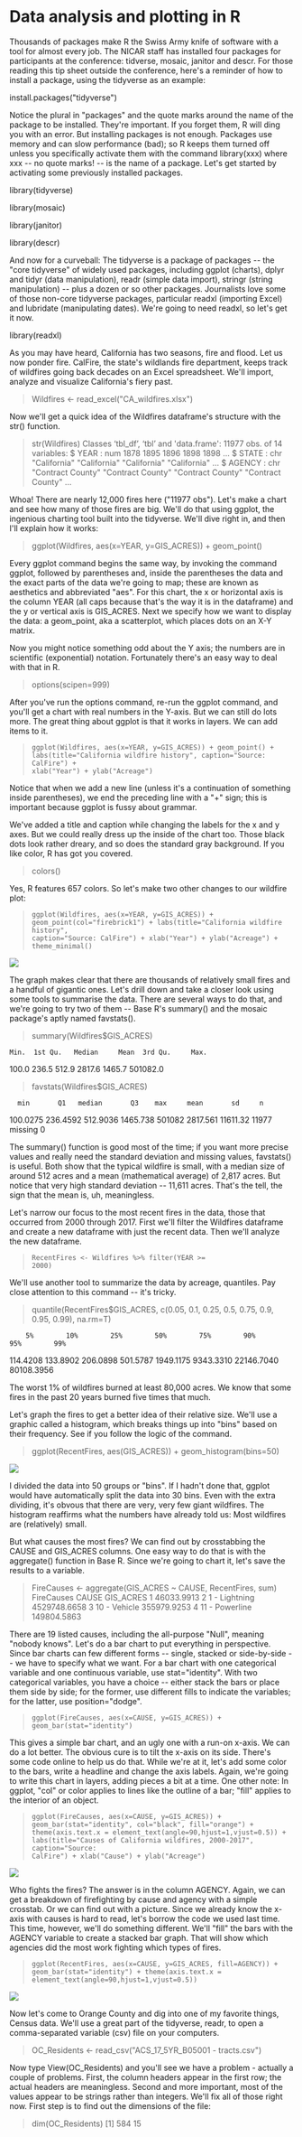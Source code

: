 # Data analysis and plotting in R

Thousands of packages make R the Swiss Army knife of software with a tool for almost every job. The NICAR staff has installed four packages for participants at the conference: tidverse, mosaic, janitor and descr. For those reading this tip sheet outside the conference, here's a reminder of how to install a package, using the tidyverse as an example:

install.packages("tidyverse")

Notice the plural in "packages" and the quote marks around the name of the package to be installed. They're important. If you forget them, R will ding you with an error. But installing packages is not enough. Packages use memory and can slow performance (bad); so R keeps them turned off unless you specifically activate them with the command library(xxx) where xxx -- no quote marks! -- is the name of a package. Let's get started by activating some previously installed packages.

library(tidyverse)

library(mosaic)

library(janitor)

library(descr)

And now for a curveball: The tidyverse is a package of packages -- the "core tidyverse" of widely used packages, including ggplot (charts), dplyr and tidyr (data manipulation), readr (simple data import), stringr (string manipulation) -- plus a dozen or so other packages. Journalists love some of those non-core tidyverse packages, particular readxl (importing Excel) and lubridate (manipulating dates). We're going to need readxl, so let's get it now.

library(readxl)

As you may have heard, California has two seasons, fire and flood. Let us now ponder fire. CalFire, the state's wildlands fire department, keeps track of wildfires going back decades on an Excel spreadsheet. We'll import, analyze and visualize California's fiery past.

> Wildfires <- read_excel("CA_wildfires.xlsx")

Now we'll get a quick idea of the Wildfires dataframe's structure with the str() function.

> str(Wildfires)
Classes ‘tbl_df’, ‘tbl’ and 'data.frame':	11977 obs. of  14 variables:
 $ YEAR      : num  1878 1895 1896 1898 1898 ...
 $ STATE     : chr  "California" "California" "California" "California" ...
 $ AGENCY    : chr  "Contract County" "Contract County" "Contract County" "Contract County" ...

Whoa! There are nearly 12,000 fires here ("11977 obs"). Let's make a chart and see how many of those fires are big. We'll do that using ggplot, the ingenious charting tool built into the tidyverse. We'll dive right in, and then I'll explain how it works:

> ggplot(Wildfires, aes(x=YEAR, y=GIS_ACRES)) + geom_point()

Every ggplot command begins the same way, by invoking the command ggplot, followed by parentheses and, inside the parentheses the data and the exact parts of the data we're going to map; these are known as aesthetics and abbreviated "aes". For this chart, the x or horizontal axis is the column YEAR (all caps because that's the way it is in the dataframe) and the y or vertical axis is GIS_ACRES. Next we specify how we want to display the data: a geom_point, aka a scatterplot, which places dots on an X-Y matrix.

Now you might notice something odd about the Y axis; the numbers are in scientific (exponential) notation. Fortunately there's an easy way to deal with that in R.

> options(scipen=999)

After you've run the options command, re-run the ggplot command, and you'll get a chart with real numbers in the Y-axis. But we can still do lots more. The great thing about ggplot is that it works in layers. We can add items to it.

> <code>ggplot(Wildfires, aes(x=YEAR, y=GIS_ACRES)) + geom_point() +
labs(title="California wildfire history",
 caption="Source: CalFire") +
 xlab("Year") + ylab("Acreage")</code>

Notice that when we add a new line (unless it's a continuation of something inside parentheses), we end the preceding line with a "+" sign; this is important because ggplot is fussy about grammar. 

We've added a title and caption while changing the labels for the x and y axes. But we could really dress up the inside of the chart too. Those black dots look rather dreary, and so does the standard gray background. If you like color, R has got you covered.

> colors()

Yes, R features 657 colors. So let's make two other changes to our wildfire plot:

> <code>ggplot(Wildfires, aes(x=YEAR, y=GIS_ACRES)) + 
geom_point(col="firebrick1") +
labs(title="California wildfire history",
caption="Source: CalFire") +
xlab("Year") + ylab("Acreage") +
theme_minimal()</code>

![](https://github.com/roncampbell/NICAR2019/blob/images/Fire_scatter.png?raw=true)

The graph makes clear that there are thousands of relatively small fires and a handful of gigantic ones. Let's drill down and take a closer look using some tools to summarise the data. There are several ways to do that, and we're going to try two of them -- Base R's summary() and the mosaic package's aptly named favstats().

> summary(Wildfires$GIS_ACRES)

    Min.  1st Qu.   Median     Mean  3rd Qu.     Max. 
   100.0    236.5    512.9   2817.6   1465.7 501082.0 
   
> favstats(Wildfires$GIS_ACRES)

      min       Q1   median       Q3    max     mean       sd     n
 100.0275 236.4592 512.9036 1465.738 501082 2817.561 11611.32 11977
 missing
       0
       
The summary() function is good most of the time; if you want more precise values and really need the standard deviation and missing values, favstats() is useful. Both show that the typical wildfire is small, with a median size of around 512 acres and a mean (mathematical average) of 2,817 acres. But notice that very high standard deviation -- 11,611 acres. That's the tell, the sign that the mean is, uh, meaningless.

Let's narrow our focus to the most recent fires in the data, those that occurred from 2000 through 2017. First we'll filter the Wildfires dataframe and create a new dataframe with just the recent data. Then we'll analyze the new dataframe.

> <code>RecentFires <- Wildfires %>% 
 filter(YEAR >= 2000)</code>

We'll use another tool to summarize the data by acreage, quantiles. Pay close attention to this command -- it's tricky.

> quantile(RecentFires$GIS_ACRES, c(0.05, 0.1, 0.25, 0.5, 0.75, 0.9, 0.95, 0.99), na.rm=T)

        5%        10%        25%        50%        75%        90%        95%        99% 
        
  114.4208   133.8902   206.0898   501.5787  1949.1175  9343.3310 22146.7040 80108.3956
  
The worst 1% of wildfires burned at least 80,000 acres. We know that some fires in the past 20 years burned five times that much.

Let's graph the fires to get a better idea of their relative size. We'll use a graphic called a histogram, which breaks things up into "bins" based on their frequency. See if you follow the logic of the command.

> ggplot(RecentFires, aes(GIS_ACRES)) + geom_histogram(bins=50)
  
![](https://github.com/roncampbell/NICAR2019/blob/images/Wildfire_histogram.png?raw=true)

I divided the data into 50 groups or "bins". If I hadn't done that, ggplot would have automatically split the data into 30 bins. Even with the extra dividing, it's obvous that there are very, very few giant wildfires. The histogram reaffirms what the numbers have already told us: Most wildfires are (relatively) small.

But what causes the most fires? We can find out by crosstabbing the CAUSE and GIS_ACRES columns. One easy way to do that is with the aggregate() function in Base R. Since we're going to chart it, let's save the results to a variable.

> FireCauses <- aggregate(GIS_ACRES ~ CAUSE, RecentFires, sum)
> FireCauses
                           CAUSE    GIS_ACRES
1                         <Null>   46033.9913
2                  1 - Lightning 4529748.6658
3                   10 - Vehicle  355979.9253
4                 11 - Powerline  149804.5863
 
There are 19 listed causes, including the all-purpose "Null", meaning "nobody knows". Let's do a bar chart to put everything in perspective. Since bar charts can few different forms -- single, stacked or side-by-side -- we have to specify what we want. For a bar chart with one categorical variable and one continuous variable, use stat="identity". With two categorical variables, you have a choice -- either stack the bars or place them side by side; for the former, use different fills to indicate the variables; for the latter, use position="dodge".

> <code>ggplot(FireCauses, aes(x=CAUSE, y=GIS_ACRES)) + 
geom_bar(stat="identity")</code>

This gives a simple bar chart, and an ugly one with a run-on x-axis. We can do a lot better. The obvious cure is to tilt the x-axis on its side. There's some code online to help us do that. While we're at it, let's add some color to the bars, write a headline and change the axis labels. Again, we're going to write this chart in layers, adding pieces a bit at a time. One other note: In ggplot, "col" or color applies to lines like the outline of a bar; "fill" applies to the interior of an object.

><code>ggplot(FireCauses, aes(x=CAUSE, y=GIS_ACRES)) + 
geom_bar(stat="identity", col="black", fill="orange") +
theme(axis.text.x = element_text(angle=90,hjust=1,vjust=0.5)) +
labs(title="Causes of California wildfires, 2000-2017",
caption="Source: CalFire") +
xlab("Cause") + ylab("Acreage")</code>

![](https://github.com/roncampbell/NICAR2019/blob/images/Wildfire_causes.png?raw=true)

Who fights the fires? The answer is in the column AGENCY. Again, we can get a breakdown of firefighting by cause and agency with a simple crosstab. Or we can find out with a picture. Since we already know the x-axis with causes is hard to read, let's borrow the code we used last time. This time, however, we'll do something different. We'll "fill" the bars with the AGENCY variable to create a stacked bar graph. That will show which agencies did the most work fighting which types of fires.

> <code>ggplot(RecentFires, aes(x=CAUSE, y=GIS_ACRES, fill=AGENCY)) + 
geom_bar(stat="identity") +
theme(axis.text.x = element_text(angle=90,hjust=1,vjust=0.5))</code>

![](https://github.com/roncampbell/NICAR2019/blob/images/Wildfire_fighters.png?raw=true)

Now let's come to Orange County and dig into one of my favorite things, Census data. We'll use a great part of the tidyverse, readr, to open a comma-separated variable (csv) file on your computers.

> OC_Residents <- read_csv("ACS_17_5YR_B05001 - tracts.csv")

Now type View(OC_Residents) and you'll see we have a problem - actually a couple of problems. First, the column headers appear in the first row; the actual headers are meaningless. Second and more important, most of the values appear to be strings rather than integers. We'll fix all of those right now. First step is to find out the dimensions of the file:

> dim(OC_Residents)
[1] 584  15
